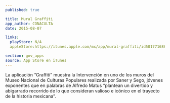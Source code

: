 ```yaml
---
published: true

title: Mural Graffiti
app_author: CONACULTA
date: 2015-08-07

links:
  playStore: N/A
  appleStore:https://itunes.apple.com/mx/app/mural-graffiti/id501771686?mt=8

section: gov_apps
source: App Store en iTunes
---
```

La aplicación “Graffiti” muestra la Intervención en uno de los muros del Museo Nacional de Culturas Populares realizada por Saner y Sego, jóvenes exponentes que en palabras de Alfredo Matus “plantean un divertido y abigarrado recorrido de lo que consideran valioso e icónico en el trayecto de la historia mexicana”.
